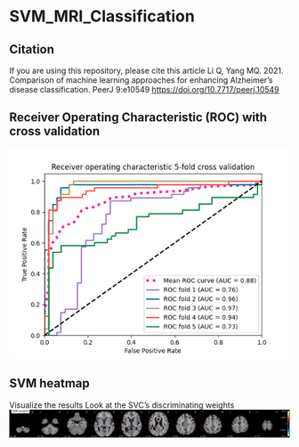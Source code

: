 # SVM_MRI_Classification

## Citation
If you are using this repository, please cite this article
Li Q, Yang MQ. 2021. Comparison of machine learning approaches for enhancing Alzheimer’s disease classification. PeerJ 9:e10549 https://doi.org/10.7717/peerj.10549

## Receiver Operating Characteristic (ROC) with cross validation
![ROC AUC Curve](plot_dir/figure1.png)


## SVM heatmap
Visualize the results
Look at the SVC’s discriminating weights
![MRI heatmap](plot_dir/figure3.png)
